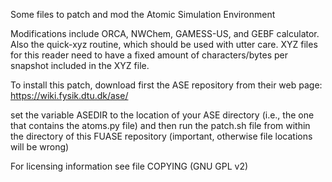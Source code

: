 Some files to patch and mod the Atomic Simulation Environment

Modifications include ORCA, NWChem, GAMESS-US, and GEBF calculator.
Also the quick-xyz routine, which should be used with utter care. XYZ files for this reader need to have a fixed amount of characters/bytes per snapshot included in the XYZ file.

To install this patch, download first the ASE repository from their web page:
https://wiki.fysik.dtu.dk/ase/

set the variable ASEDIR to the location of your ASE directory (i.e., the one that contains the atoms.py file) and then run the patch.sh file from within the directory of this FUASE repository (important, otherwise file locations will be wrong)

For licensing information see file COPYING (GNU GPL v2)
